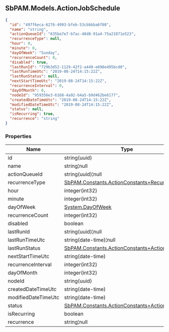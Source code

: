 
<h2 id="tocS_SbPAM.Models.ActionJobSchedule">SbPAM.Models.ActionJobSchedule</h2>

<a id="schemasbpam.models.actionjobschedule"></a>
<a id="schema_SbPAM.Models.ActionJobSchedule"></a>
<a id="tocSsbpam.models.actionjobschedule"></a>
<a id="tocssbpam.models.actionjobschedule"></a>

```json
{
  "id": "497f6eca-6276-4993-bfeb-53cbbbba6f08",
  "name": "string",
  "actionQueueId": "635ba7e7-b7ac-48d8-91a4-75a21871e523",
  "recurrenceType": null,
  "hour": 0,
  "minute": 0,
  "dayOfWeek": "Sunday",
  "recurrenceCount": 0,
  "disabled": true,
  "lastRunId": "729b3d52-1129-42f2-a449-e698e495bcd0",
  "lastRunTimeUtc": "2019-08-24T14:15:22Z",
  "lastRunStatus": null,
  "nextStartTimeUtc": "2019-08-24T14:15:22Z",
  "recurrenceInterval": 0,
  "dayOfMonth": 0,
  "nodeId": "959356e3-6168-4a92-b4a5-b9d462be6177",
  "createdDateTimeUtc": "2019-08-24T14:15:22Z",
  "modifiedDateTimeUtc": "2019-08-24T14:15:22Z",
  "status": null,
  "isRecurring": true,
  "recurrence": "string"
}

```

### Properties

|Name|Type|Required|Restrictions|Description|
|---|---|---|---|---|
|id|string(uuid)|false|none|none|
|name|string¦null|false|none|none|
|actionQueueId|string(uuid)¦null|false|none|none|
|recurrenceType|[SbPAM.Constants.ActionConstants+RecurrenceType](../Models/sbpam.constants.actionconstants+recurrencetype.md)|false|none|none|
|hour|integer(int32)|false|none|none|
|minute|integer(int32)|false|none|none|
|dayOfWeek|[System.DayOfWeek](../Models/system.dayofweek.md)|false|none|none|
|recurrenceCount|integer(int32)|false|none|none|
|disabled|boolean|false|none|none|
|lastRunId|string(uuid)¦null|false|none|none|
|lastRunTimeUtc|string(date-time)¦null|false|none|none|
|lastRunStatus|[SbPAM.Constants.ActionConstants+ActionStatus](../Models/sbpam.constants.actionconstants+actionstatus.md)|false|none|none|
|nextStartTimeUtc|string(date-time)|false|none|none|
|recurrenceInterval|integer(int32)|false|none|none|
|dayOfMonth|integer(int32)|false|none|none|
|nodeId|string(uuid)|false|none|none|
|createdDateTimeUtc|string(date-time)|false|none|none|
|modifiedDateTimeUtc|string(date-time)|false|none|none|
|status|[SbPAM.Constants.ActionConstants+ActionStatus](../Models/sbpam.constants.actionconstants+actionstatus.md)|false|none|none|
|isRecurring|boolean|false|none|none|
|recurrence|string¦null|false|none|none|


